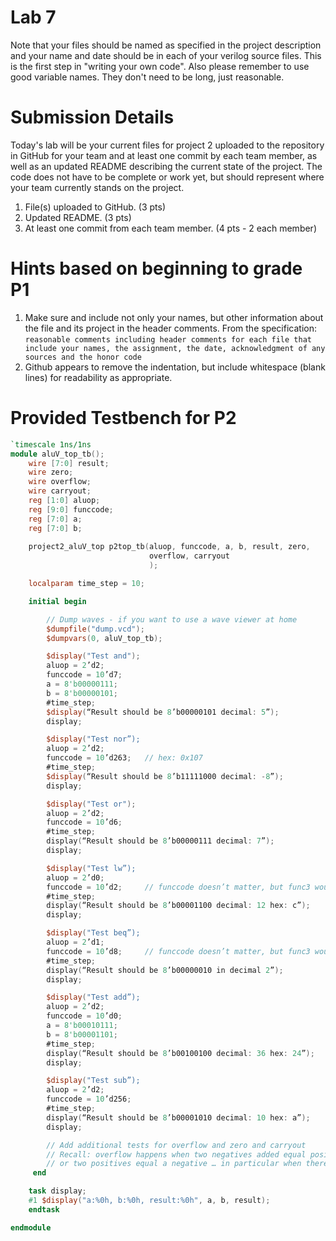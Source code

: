# Lab 7

Note that your files should be named as specified in the project description and 
your name and date should be in each of your verilog source files. 
This is the first step in "writing your own code".
Also please remember to use good variable names. They don't need to be long, just reasonable.

# Submission Details
Today's lab will be your current files for project 2 uploaded to the repository in GitHub for your team and 
at least one commit by each team member, as well as an updated README describing the current state of the project.
The code does not have to be complete or work yet, but should represent where your team currently stands on the project.
1. File(s) uploaded to GitHub. (3 pts)
2. Updated README. (3 pts)
3. At least one commit from each team member. (4 pts - 2 each member)

# Hints based on beginning to grade P1
1. Make sure and include not only your names, but other information about the file and its project in the header comments. From the specification:
   `reasonable comments including header comments for each file that include your names,
the assignment, the date, acknowledgment of any sources and the honor code`
2. Github appears to remove the indentation, but include whitespace (blank lines) for readability as appropriate.

# Provided Testbench for P2

```verilog
`timescale 1ns/1ns
module aluV_top_tb();
    wire [7:0] result;
    wire zero;
    wire overflow;
    wire carryout;
    reg [1:0] aluop;
    reg [9:0] funccode;
    reg [7:0] a;
    reg [7:0] b;
    
    project2_aluV_top p2top_tb(aluop, funccode, a, b, result, zero,
                               overflow, carryout
                               );

    localparam time_step = 10;

    initial begin

        // Dump waves - if you want to use a wave viewer at home
        $dumpfile("dump.vcd");
        $dumpvars(0, aluV_top_tb);

        $display("Test and");
        aluop = 2’d2;
        funccode = 10’d7;
        a = 8'b00000111;
        b = 8'b00000101;
        #time_step;
        $display(“Result should be 8’b00000101 decimal: 5”);
        display;

        $display("Test nor”);
        aluop = 2’d2;
        funccode = 10’d263;   // hex: 0x107
        #time_step;
        $display(“Result should be 8’b11111000 decimal: -8”);
        display;

        $display("Test or");
        aluop = 2’d2;
        funccode = 10’d6;
        #time_step;
        display(“Result should be 8’b00000111 decimal: 7”);
        display;

        $display("Test lw”);
        aluop = 2’d0;
        funccode = 10’d2;     // funccode doesn’t matter, but func3 would be 2
        #time_step;
        display(“Result should be 8’b00001100 decimal: 12 hex: c”);
        display;

        $display("Test beq”);
        aluop = 2’d1;
        funccode = 10’d8;     // funccode doesn’t matter, but func3 would be 0
        #time_step;
        display(“Result should be 8’b00000010 in decimal 2”);
        display;

        $display("Test add”);
        aluop = 2’d2;
        funccode = 10’d0;
        a = 8'b00010111;
        b = 8'b00001101;
        #time_step;
        display(“Result should be 8’b00100100 decimal: 36 hex: 24”);
        display;

        $display("Test sub”);
        aluop = 2’d2;
        funccode = 10’d256;
        #time_step;
        display(“Result should be 8’b00001010 decimal: 10 hex: a”);
        display;

        // Add additional tests for overflow and zero and carryout
        // Recall: overflow happens when two negatives added equal positive number, 
        // or two positives equal a negative … in particular when there is a carryout
     end

    task display;
    #1 $display("a:%0h, b:%0h, result:%0h", a, b, result);
    endtask

endmodule

```
